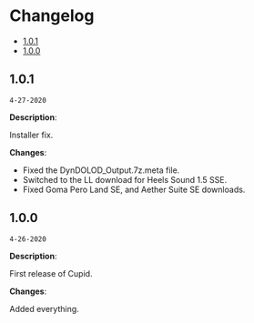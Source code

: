 # Changelog

- [1.0.1](#101)
- [1.0.0](#100)

## 1.0.1
`4-27-2020`

**Description**:

Installer fix.

**Changes**:

- Fixed the DynDOLOD_Output.7z.meta file.
- Switched to the LL download for Heels Sound 1.5 SSE.
- Fixed Goma Pero Land SE, and Aether Suite SE downloads.

## 1.0.0
`4-26-2020`

**Description**:

First release of Cupid.

**Changes**:

Added everything.
